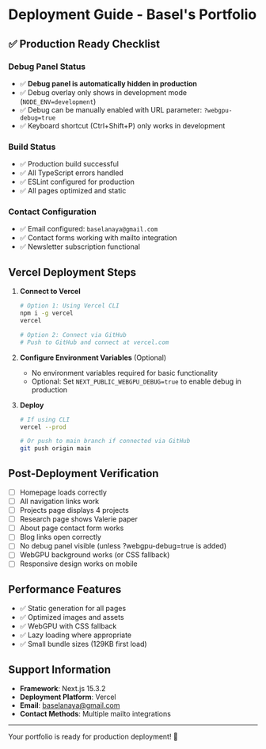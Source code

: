# Deployment Guide - Basel's Portfolio

## ✅ Production Ready Checklist

### Debug Panel Status
- ✅ **Debug panel is automatically hidden in production**
- ✅ Debug overlay only shows in development mode (`NODE_ENV=development`)
- ✅ Debug can be manually enabled with URL parameter: `?webgpu-debug=true`
- ✅ Keyboard shortcut (Ctrl+Shift+P) only works in development

### Build Status
- ✅ Production build successful
- ✅ All TypeScript errors handled
- ✅ ESLint configured for production
- ✅ All pages optimized and static

### Contact Configuration
- ✅ Email configured: `baselanaya@gmail.com`
- ✅ Contact forms working with mailto integration
- ✅ Newsletter subscription functional

## Vercel Deployment Steps

1. **Connect to Vercel**
   ```bash
   # Option 1: Using Vercel CLI
   npm i -g vercel
   vercel
   
   # Option 2: Connect via GitHub
   # Push to GitHub and connect at vercel.com
   ```

2. **Configure Environment Variables** (Optional)
   - No environment variables required for basic functionality
   - Optional: Set `NEXT_PUBLIC_WEBGPU_DEBUG=true` to enable debug in production

3. **Deploy**
   ```bash
   # If using CLI
   vercel --prod
   
   # Or push to main branch if connected via GitHub
   git push origin main
   ```

## Post-Deployment Verification

- [ ] Homepage loads correctly
- [ ] All navigation links work
- [ ] Projects page displays 4 projects
- [ ] Research page shows Valerie paper
- [ ] About page contact form works
- [ ] Blog links open correctly
- [ ] No debug panel visible (unless ?webgpu-debug=true is added)
- [ ] WebGPU background works (or CSS fallback)
- [ ] Responsive design works on mobile

## Performance Features

- ✅ Static generation for all pages
- ✅ Optimized images and assets
- ✅ WebGPU with CSS fallback
- ✅ Lazy loading where appropriate
- ✅ Small bundle sizes (129KB first load)

## Support Information

- **Framework**: Next.js 15.3.2
- **Deployment Platform**: Vercel
- **Email**: baselanaya@gmail.com
- **Contact Methods**: Multiple mailto integrations

---

Your portfolio is ready for production deployment! 🚀 